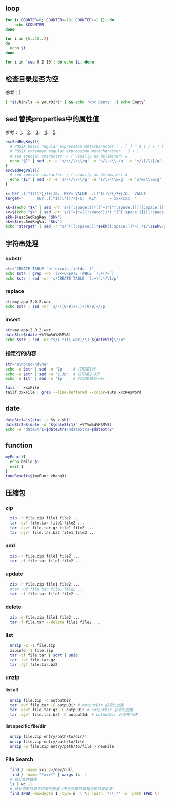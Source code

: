 ## loop
```sh
for (( COUNTER=0; COUNTER<=10; COUNTER+=2 )); do
    echo $COUNTER
done

for i in {0..10..2} 
do
  echo $i
done 

for i in `seq 0 2 10`; do echo $i; done
```

## 检查目录是否为空
参考：[1](http://www.cyberciti.biz/faq/linux-unix-shell-check-if-directory-empty/)
```sh
[ "$(/bin/ls -A yourDir)" ] && echo "Not Empty" || echo Empty`
```

## sed 替换properties中的属性值
参考：
[1](http://en.wikipedia.org/wiki/Regular_expression)、
[2](http://www.mikeplate.com/2012/05/09/extract-regular-expression-group-match-using-grep-or-sed/)、
[3](http://www.gnu.org/software/sed/manual/html_node/Regular-Expressions.html)、
[4](http://www.gnu.org/software/sed/manual/html_node/Escapes.html#Escapes)、
[5](http://docs.oracle.com/javase/1.4.2/docs/api/java/util/regex/Pattern.html)

```sh
escSedRegKey(){
  # POSIX basic regular expression metacharacter : . [ ] ^ $ ( ) \ * { }
  # POSIX extended regular expression metacharacter : ? + |
  # sed special character: / ( usually as delimiter) & 
  echo "$1" | sed -r -e 's/\\/\\\\/g' -e 's/\./\\./g' -e 's/\[/\\[/g' -e 's/\]/\\]/g' -e 's/\^/\\^/g' -e 's/\$/\\$/g' -e 's/\(/\\(/g' -e 's/\)/\\)/g' -e 's/\*/\\*/g' -e 's/\{/\\{/g' -e 's/\}/\\}/g' -e 's/\?/\\?/g' -e 's/\+/\\+/g' -e 's/\|/\\|/g' -e 's/\//\\&/g' -e 's/&/\\\&/g'
}
escSedRegVal(){
  # sed special character: / ( usually as delimiter) & 
  echo "$1" | sed -r -e 's/\\/\\\\/g' -e 's/\//\\&/g' -e 's/&/\\\&/g'
}

k='KEY .[]^$()\*{}?+|/&:  KEY= VALUE  .[]^$()\*{}?+|/&:  VALUE '
target='      KEY .[]^$()\*{}?+|/&:  KEY      = xxxxxxx  '

kk=$(echo "$k" | sed -nr 's/[[:space:]]*([^=]*[^[:space:]])[[:space:]]*=.*/\1/p')
kv=$(echo "$k" | sed -nr 's/[^=]*=[[:space:]]*(.*[^[:space:]])[[:space:]]*/\1/p')
ekk=$(escSedRegKey "$kk")
ekv=$(escSedRegVal "$kv")
echo "$target" | sed -r "s/^([[:space:]]*$ekk[[:space:]]*=).*$/\1$ekv/g"
```

## 字符串处理
### substr
```sh
str='CREATE TABLE `offercalc_fields` ('
echo $str | grep -Po '(?<=CREATE TABLE `).+(?=`)'
echo $str | sed -nr 's/CREATE TABLE `(.+)`.*/\1/p'
```

### replace
```sh
str=my-app-2.0.2.war
echo $str | sed -nr 's/-([0-9]+\.)+[0-9]+//p'
```

### insert
```sh
str=my-app-2.0.2.war
dateStr=$(date +%Y%m%d%H%M%S)
echo $str | sed -nr "s/(.*)(\.war)/\1-${dateStr}\2/p"
```

### 指定行的内容
```sh
str="a\nb\nc\nd\ne"
echo -e $str | sed -n '1p'    # 打印第1行
echo -e $str | sed -n '2,3p'  # 打印第2~3行
echo -e $str | sed -n '$p'    # 打印第最后一行

tail -f xxxFile
tailf xxxFile | grep --line-buffered --color=auto xxxKeyWord 
```

## date
```sh
dateStr1="$(stat -c %y z.sh)"
dateStr2=$(date -d "${dateStr1}" +%Y%m%d%H%M%S)
echo -e "dateStr1=$dateStr1\ndateStr2=$dateStr2"
```

## function
```sh
myFunc(){
  echo hello $1
  exit 1
}
funcResult=$(myFunc zhang3)
```

## 压缩包
### zip
```sh
  zip -r file.zip file1 file2 ...
  tar -cvf file.tar file1 file2 ...
  tar -czvf file.tar.gz file1 file2 ...
  tar -cjvf file.tar.bz2 file1 file2 ...
```
### add
```sh
  zip -r file.zip file1 file2 ...
  tar -rf file.tar file1 file2 ...
```
### update
```sh
  zip -r file.zip file1 file2 ...
  #tar -uf file.tar file1 file2 ...
  tar -rf file.tar file1 file2 ...
```
### delete
```sh
  zip -d file.zip file1 file2 ...
  tar -f file.tar --delete file1 file2 ...
```
### list
```sh
  unzip -Z -1 file.zip
  zipinfo -1 file.zip
  tar -tf file.tar | sort | uniq
  tar -tzf file.tar.gz
  tar -tjf file.tar.bz2
```
### unzip 
#### list all
```sh
  unzip file.zip -d outputDir
  tar -xvf file.tar -C outpuDir # outputDir 必须先创建
  tar -xzvf file.tar.gz -C outpuDir # outputDir 必须先创建
  tar -xjvf file.tar.bz2 -C outputIdr # outputDir 必须先创建
```
#### list specific file/dir
```sh
  unzip file.zip entry/path/to/dir/* 
  unzip file.zip entry/path/to/file
  unzip -p file.zip entry/path/to/file > newFile
```

### File Search
```sh
  find / -name xxx 2>/dev/null
  find / -name "*xxx*" | xargs ls -l
  # 统计文件数量
  ls | wc -l
  # 统计当前目录下目录的数量（不含隐藏目录和当前目录本身）
  find $PWD -maxdepth 1 -type d  ! \( -path '*/\.*' -o -path $PWD \)
```